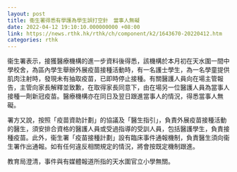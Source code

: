 ```yaml
---
layout: post
title: 衞生署得悉有學護為學生誤打空針　當事人無礙
date: 2022-04-12 19:10:10.000000000 +08:00
link: https://news.rthk.hk/rthk/ch/component/k2/1643670-20220412.htm
categories: rthk
---
```


衞生署表示，接獲醫療機構的進一步資料後得悉，該機構於本月初在天水圍一間中學校舍，為區內學生舉辦外展疫苗接種活動時，有一名護士學生，為一名學童提供肌肉注射時，發現未有抽取疫苗，已即時停止接種。有關醫護人員向在場主管報告，主管向家長解釋並致歉，在取得家長同意下，由在場另一位醫護人員為當事人接種一劑新冠疫苗。醫療機構亦在同日及翌日跟進當事人的情況，得悉當事人無礙。

署方又說，按照「疫苗資助計劃」的協議及「醫生指引」，負責外展疫苗接種活動的醫生，須安排合資格的醫護人員或受過指導的受訓人員，包括醫護學生，負責接種疫苗。此外，衞生署「疫苗接種計劃」設有臨床事件通報機制，負責醫生須向衞生署作出通報。如有任何違反相關規定的情況，將會按既定機制跟進。

教育局澄清，事件與有媒體報道所指的天水圍官立小學無關。
